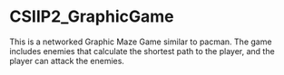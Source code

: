 # CSIIP2_GraphicGame
This is a networked Graphic Maze Game similar to pacman.
The game includes enemies that calculate the shortest path to the player, and the player can attack the enemies.
